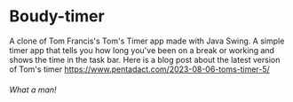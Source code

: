 # Boudy-timer
A clone of Tom Francis's Tom's Timer app made with Java Swing. 
A simple timer app that tells you how long you've been on a break or working and shows the time in the task bar. 
Here is a blog post about the latest version of Tom's timer https://www.pentadact.com/2023-08-06-toms-timer-5/
###### What a man!
